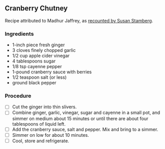 ## Cranberry Chutney

Recipe attributed to Madhur Jaffrey, as [recounted by Susan Stamberg](https://www.npr.org/2023/11/17/1212912664/this-year-mama-stambergs-relish-shares-the-table-with-cranberry-chutney).

### Ingredients

- 1-inch piece fresh ginger
- 3 cloves finely chopped garlic
- 1/2 cup apple cider vinegar
- 4 tablespoons sugar
- 1/8 tsp cayenne pepper
- 1-pound cranberry sauce with berries
- 1/2 teaspoon salt (or less)
- ground black pepper

### Procedure

- [ ] Cut the ginger into thin slivers. 
- [ ] Combine ginger, garlic, vinegar, sugar and cayenne in a small pot, and simmer on medium about 15 minutes or until there are about four tablespoons of liquid left. 
- [ ] Add the cranberry sauce, salt and pepper. Mix and bring to a simmer. 
- [ ] Simmer on low for about 10 minutes. 
- [ ] Cool, store and refrigerate.